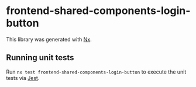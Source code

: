 # frontend-shared-components-login-button

This library was generated with [Nx](https://nx.dev).

## Running unit tests

Run `nx test frontend-shared-components-login-button` to execute the unit tests via [Jest](https://jestjs.io).
